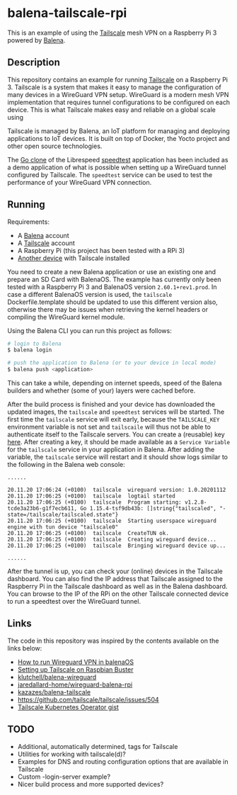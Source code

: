 # balena-tailscale-rpi

This is an example of using the [Tailscale](https://tailscale.com/) mesh VPN on a Raspberry Pi 3 powered by [Balena](https://www.balena.io/).

## Description

This repository contains an example for running [Tailscale](https://tailscale.com/) on a Raspberry Pi 3.
Tailscale is a system that makes it easy to manage the configuration of many devices in a WireGuard VPN setup.
WireGuard is a modern mesh VPN implementation that requires tunnel configurations to be configured on each device.
This is what Tailscale makes easy and reliable on a global scale using 

Tailscale is managed by Balena, an IoT platform for managing and deploying applications to IoT devices.
It is built on top of Docker, the Yocto project and other open source technologies.

The [Go clone](https://github.com/librespeed/speedtest-go) of the Librespeed [speedtest](https://github.com/librespeed/speedtest) application has been included as a demo application of what is possible when setting up a WireGuard tunnel configured by Tailscale. 
The `speedtest` service can be used to test the performance of your WireGuard VPN connection.

## Running

Requirements:

* A [Balena](https://www.balena.io/cloud/) account
* A [Tailscale](https://tailscale.com/) account
* A Raspberry Pi (this project has been tested with a RPi 3)
* [Another device](https://tailscale.com/download) with Tailscale installed

You need to create a new Balena application or use an existing one and prepare an SD Card with BalenaOS.
The example has currently only been tested with a Raspberry Pi 3 and BalenaOS version `2.60.1+rev1.prod`. 
In case a different BalenaOS version is used, the `tailscale` Dockerfile.template should be updated to use this different version also, otherwise there may be issues when retrieving the kernel headers or compiling the WireGuard kernel module. 

Using the Balena CLI you can run this project as follows:

```bash
# login to Balena
$ balena login

# push the application to Balena (or to your device in local mode)
$ balena push <application>
```

This can take a while, depending on internet speeds, speed of the Balena builders and whether (some of your) layers were cached before.

After the build process is finished and your device has downloaded the updated images, the `tailscale` and `speedtest` services will be started.
The first time the `tailscale` service will exit early, because the `TAILSCALE_KEY` environment variable is not set and `tailscaile` will thus not be able to authenticate itself to the Tailscale servers.
You can create a (reusable) key [here](https://login.tailscale.com/admin/authkeys).
After creating a key, it should be made available as a `Service Variable` for the `tailscale` service in your application in Balena.
After adding the variable, the `tailscale` service will restart and it should show logs similar to the following in the Balena web console:

```
......

20.11.20 17:06:24 (+0100)  tailscale  wireguard version: 1.0.20201112
20.11.20 17:06:25 (+0100)  tailscale  logtail started
20.11.20 17:06:25 (+0100)  tailscale  Program starting: v1.2.8-tcde3a23b6-g1f7ecb611, Go 1.15.4-tsf9db43b: []string{"tailscaled", "-state=/tailscale/tailscaled.state"}
20.11.20 17:06:25 (+0100)  tailscale  Starting userspace wireguard engine with tun device "tailscale0"
20.11.20 17:06:25 (+0100)  tailscale  CreateTUN ok.
20.11.20 17:06:25 (+0100)  tailscale  Creating wireguard device...
20.11.20 17:06:25 (+0100)  tailscale  Bringing wireguard device up...

......

```

After the tunnel is up, you can check your (online) devices in the Tailscale dashboard. 
You can also find the IP address that Tailscale assigned to the Raspberry Pi in the Tailscale dashboard as well as in the Balena dashboard.
You can browse to the IP of the RPi on the other Tailscale connected device to run a speedtest over the WireGuard tunnel.

## Links

The code in this repository was inspired by the contents available on the links below:

* [How to run Wireguard VPN in balenaOS](https://www.balena.io/blog/how-to-run-wireguard-vpn-in-balenaos/)
* [Setting up Tailscale on Raspbian Buster](https://tailscale.com/kb/1043/install-raspbian-buster)
* [klutchell/balena-wireguard](https://github.com/klutchell/balena-wireguard)
* [jaredallard-home/wireguard-balena-rpi](https://github.com/jaredallard-home/wireguard-balena-rpi)
* [kazazes/balena-tailscale](https://github.com/kazazes/balena-tailscale)
* https://github.com/tailscale/tailscale/issues/504
* [Tailscale Kubernetes Operator gist](https://gist.github.com/hamishforbes/2ac7ae9d7ea47cad4e3a813c9b45c10f)


## TODO

* Additional, automatically determined, tags for Tailscale
* Utilities for working with tailscale(d)?
* Examples for DNS and routing configuration options that are available in Tailscale
* Custom -login-server example?
* Nicer build process and more supported devices?
